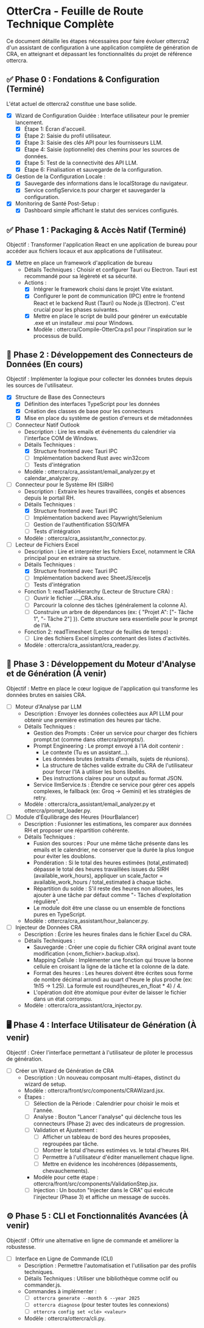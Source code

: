 # OtterCra - Feuille de Route Technique Complète

Ce document détaille les étapes nécessaires pour faire évoluer ottercra2 d'un assistant de configuration à une application complète de génération de CRA, en atteignant et dépassant les fonctionnalités du projet de référence ottercra.

## ✅ Phase 0 : Fondations & Configuration (Terminé)
L'état actuel de ottercra2 constitue une base solide.
- [x] Wizard de Configuration Guidée : Interface utilisateur pour le premier lancement.
  - [x] Étape 1: Écran d'accueil.
  - [x] Étape 2: Saisie du profil utilisateur.
  - [x] Étape 3: Saisie des clés API pour les fournisseurs LLM.
  - [x] Étape 4: Saisie (optionnelle) des chemins pour les sources de données.
  - [x] Étape 5: Test de la connectivité des API LLM.
  - [x] Étape 6: Finalisation et sauvegarde de la configuration.
- [x] Gestion de la Configuration Locale :
  - [x] Sauvegarde des informations dans le localStorage du navigateur.
  - [x] Service configService.ts pour charger et sauvegarder la configuration.
- [x] Monitoring de Santé Post-Setup :
  - [x] Dashboard simple affichant le statut des services configurés.

## ✅ Phase 1 : Packaging & Accès Natif (Terminé)
Objectif : Transformer l'application React en une application de bureau pour accéder aux fichiers locaux et aux applications de l'utilisateur.
- [x] Mettre en place un framework d'application de bureau
  - Détails Techniques : Choisir et configurer Tauri ou Electron. Tauri est recommandé pour sa légèreté et sa sécurité.
  - Actions :
    - [x] Intégrer le framework choisi dans le projet Vite existant.
    - [x] Configurer le pont de communication (IPC) entre le frontend React et le backend Rust (Tauri) ou Node.js (Electron). C'est crucial pour les phases suivantes.
    - [x] Mettre en place le script de build pour générer un exécutable .exe et un installeur .msi pour Windows.
    - Modèle : ottercra/Compile-OtterCra.ps1 pour l'inspiration sur le processus de build.

## 🔄 Phase 2 : Développement des Connecteurs de Données (En cours)
Objectif : Implémenter la logique pour collecter les données brutes depuis les sources de l'utilisateur.
- [x] Structure de Base des Connecteurs
  - [x] Définition des interfaces TypeScript pour les données
  - [x] Création des classes de base pour les connecteurs
  - [x] Mise en place du système de gestion d'erreurs et de métadonnées
- [ ] Connecteur Natif Outlook
  - Description : Lire les emails et événements du calendrier via l'interface COM de Windows.
  - Détails Techniques :
    - [x] Structure frontend avec Tauri IPC
    - [ ] Implémentation backend Rust avec win32com
    - [ ] Tests d'intégration
  - Modèle : ottercra/cra_assistant/email_analyzer.py et calendar_analyzer.py.
- [ ] Connecteur pour le Système RH (SIRH)
  - Description : Extraire les heures travaillées, congés et absences depuis le portail RH.
  - Détails Techniques :
    - [x] Structure frontend avec Tauri IPC
    - [ ] Implémentation backend avec Playwright/Selenium
    - [ ] Gestion de l'authentification SSO/MFA
    - [ ] Tests d'intégration
  - Modèle : ottercra/cra_assistant/hr_connector.py.
- [ ] Lecteur de Fichiers Excel
  - Description : Lire et interpréter les fichiers Excel, notamment le CRA principal pour en extraire sa structure.
  - Détails Techniques :
    - [x] Structure frontend avec Tauri IPC
    - [ ] Implémentation backend avec SheetJS/exceljs
    - [ ] Tests d'intégration
  - Fonction 1: readTaskHierarchy (Lecteur de Structure CRA) :
    - [ ] Ouvrir le fichier ..._CRA.xlsx.
    - [ ] Parcourir la colonne des tâches (généralement la colonne A).
    - [ ] Construire un arbre de dépendances (ex: { "Projet A": ["- Tâche 1", "- Tâche 2"] }). Cette structure sera essentielle pour le prompt de l'IA.
  - Fonction 2: readTimesheet (Lecteur de feuilles de temps) :
    - [ ] Lire des fichiers Excel simples contenant des listes d'activités.
  - Modèle : ottercra/cra_assistant/cra_reader.py.

## 📝 Phase 3 : Développement du Moteur d'Analyse et de Génération (À venir)
Objectif : Mettre en place le cœur logique de l'application qui transforme les données brutes en saisies CRA.
- [ ] Moteur d'Analyse par LLM
  - Description : Envoyer les données collectées aux API LLM pour obtenir une première estimation des heures par tâche.
  - Détails Techniques :
    - Gestion des Prompts : Créer un service pour charger des fichiers prompt.txt (comme dans ottercra/prompts/).
    - Prompt Engineering : Le prompt envoyé à l'IA doit contenir :
      - Le contexte (Tu es un assistant...).
      - Les données brutes (extraits d'emails, sujets de réunions).
      - La structure de tâches valide extraite du CRA de l'utilisateur pour forcer l'IA à utiliser les bons libellés.
      - Des instructions claires pour un output au format JSON.
    - Service llmService.ts : Étendre ce service pour gérer ces appels complexes, le fallback (ex: Groq -> Gemini) et les stratégies de retry.
  - Modèle : ottercra/cra_assistant/email_analyzer.py et ottercra/prompt_loader.py.
- [ ] Module d'Équilibrage des Heures (HourBalancer)
  - Description : Fusionner les estimations, les comparer aux données RH et proposer une répartition cohérente.
  - Détails Techniques :
    - Fusion des sources : Pour une même tâche présente dans les emails et le calendrier, ne conserver que la durée la plus longue pour éviter les doublons.
    - Pondération : Si le total des heures estimées (total_estimated) dépasse le total des heures travaillées issues du SIRH (available_work_hours), appliquer un scale_factor = available_work_hours / total_estimated à chaque tâche.
    - Répartition du solde : S'il reste des heures non allouées, les ajouter à une tâche par défaut comme "- Tâches d'exploitation régulière".
    - Le module doit être une classe ou un ensemble de fonctions pures en TypeScript.
  - Modèle : ottercra/cra_assistant/hour_balancer.py.
- [ ] Injecteur de Données CRA
  - Description : Écrire les heures finales dans le fichier Excel du CRA.
  - Détails Techniques :
    - Sauvegarde : Créer une copie du fichier CRA original avant toute modification (<nom_fichier>.backup.xlsx).
    - Mapping Cellule : Implémenter une fonction qui trouve la bonne cellule en croisant la ligne de la tâche et la colonne de la date.
    - Format des heures : Les heures doivent être écrites sous forme de nombre décimal arrondi au quart d'heure le plus proche (ex: 1h15 -> 1.25). La formule est round(heures_en_float * 4) / 4.
    - L'opération doit être atomique pour éviter de laisser le fichier dans un état corrompu.
  - Modèle : ottercra/cra_assistant/cra_injector.py.

## 🖥️ Phase 4 : Interface Utilisateur de Génération (À venir)
Objectif : Créer l'interface permettant à l'utilisateur de piloter le processus de génération.
- [ ] Créer un Wizard de Génération de CRA
  - Description : Un nouveau composant multi-étapes, distinct du wizard de setup.
  - Modèle : ottercra/front/src/components/CRAWizard.jsx.
  - Étapes :
    - [ ] Sélection de la Période : Calendrier pour choisir le mois et l'année.
    - [ ] Analyse : Bouton "Lancer l'analyse" qui déclenche tous les connecteurs (Phase 2) avec des indicateurs de progression.
    - [ ] Validation et Ajustement :
      - [ ] Afficher un tableau de bord des heures proposées, regroupées par tâche.
      - [ ] Montrer le total d'heures estimées vs. le total d'heures RH.
      - [ ] Permettre à l'utilisateur d'éditer manuellement chaque ligne.
      - [ ] Mettre en évidence les incohérences (dépassements, chevauchements).
    - Modèle pour cette étape : ottercra/front/src/components/ValidationStep.jsx.
    - [ ] Injection : Un bouton "Injecter dans le CRA" qui exécute l'injecteur (Phase 3) et affiche un message de succès.

## ⚙️ Phase 5 : CLI et Fonctionnalités Avancées (À venir)
Objectif : Offrir une alternative en ligne de commande et améliorer la robustesse.
- [ ] Interface en Ligne de Commande (CLI)
  - Description : Permettre l'automatisation et l'utilisation par des profils techniques.
  - Détails Techniques : Utiliser une bibliothèque comme oclif ou commander.js.
  - Commandes à implémenter :
    - [ ] `ottercra generate --month 6 --year 2025`
    - [ ] `ottercra diagnose` (pour tester toutes les connexions)
    - [ ] `ottercra config set <clé> <valeur>`
  - Modèle : ottercra/ottercra/cli.py.
